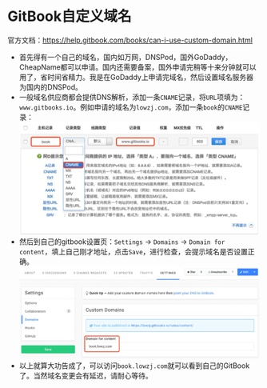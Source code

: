 # GitBook自定义域名

官方文档：https://help.gitbook.com/books/can-i-use-custom-domain.html


* 首先得有一个自己的域名，国内如万网，DNSPod，国外GoDaddy，CheapName都可以申请。国内还需要备案，国外申请完稍等十来分钟就可以用了，省时间省精力。我是在GoDaddy上申请完域名，然后设置域名服务器为国内的DNSPod。
* 一般域名供应商都会提供DNS解析，添加一条`CNAME`记录，将`URL`项填为：`www.gitbooks.io`。例如申请的域名为`lowzj.com`，添加一条`book`的`CNAME`记录：
![gitbook-domain-cname](../img/gitbook-domain-cname.png)
* 然后到自己的gitbook设置页：`Settings` -> `Domains` -> `Domain for content`，填上自己刚才地址，点击`Save`，进行检查，会提示域名是否设置正确。
![gitbook-domain-check](../img/gitbook-domain-check.png)
* 以上就算大功告成了，可以访问`book.lowzj.com`就可以看到自己的GitBook了。当然域名变更会有延迟，请耐心等待。
